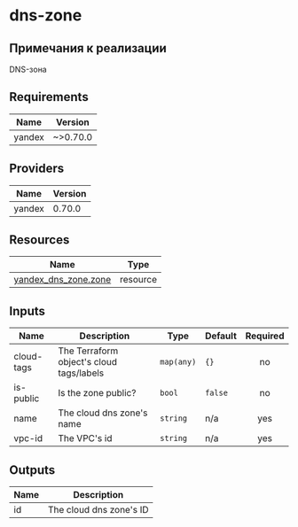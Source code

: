 # dns-zone

## Примечания к реализации

DNS-зона


<!-- BEGINNING OF PRE-COMMIT-TERRAFORM DOCS HOOK -->
## Requirements

| Name | Version |
|------|---------|
| yandex | ~>0.70.0 |

## Providers

| Name | Version |
|------|---------|
| yandex | 0.70.0 |

## Resources

| Name | Type |
|------|------|
| [yandex_dns_zone.zone](https://registry.terraform.io/providers/yandex-cloud/yandex/latest/docs/resources/dns_zone) | resource |

## Inputs

| Name | Description | Type | Default | Required |
|------|-------------|------|---------|:--------:|
| cloud-tags | The Terraform object's cloud tags/labels | `map(any)` | `{}` | no |
| is-public | Is the zone public? | `bool` | `false` | no |
| name | The cloud dns zone's name | `string` | n/a | yes |
| vpc-id | The VPC's id | `string` | n/a | yes |

## Outputs

| Name | Description |
|------|-------------|
| id | The cloud dns zone's ID |
<!-- END OF PRE-COMMIT-TERRAFORM DOCS HOOK -->
